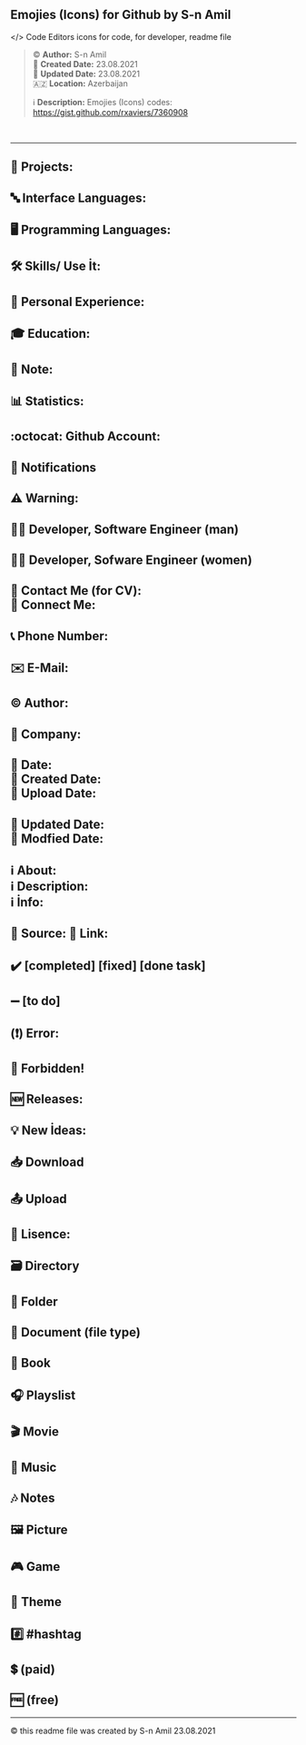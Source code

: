 ## Emojies (Icons) for Github by S-n Amil 

</> Code Editors
icons for code, for developer, readme file

> ©️ **Author:** S-n Amil <br>
> 📅 **Created Date:** 23.08.2021 <br>
> 🔄 **Updated Date:** 23.08.2021 <br>
> 🇦🇿 **Location:** Azerbaijan <br>
> 
> ℹ️ **Description:** Emojies (Icons) codes: https://gist.github.com/rxaviers/7360908

&nbsp;
&nbsp;
&nbsp;
&nbsp;

<hr>

## 📂 Projects:
## 🔤 Interface Languages:
## 🖥️ Programming Languages:
## 🛠 Skills/ Use İt:
## 💼 Personal Experience:
## 🎓 Education:
## 📌 Note:
## 📊 Statistics:
## :octocat: Github Account:
## 🔔 Notifications
## ⚠️ Warning: 
## 👨‍💻 Developer, Software Engineer (man)
## 👩‍💻 Developer, Sofware Engineer (women)
<h2>
   👤 Contact Me (for CV): <br>
   👤 Connect Me: <br>
</h2>

## 📞 Phone Number:
## ✉️ E-Mail:
## ©️ Author:
## 🏢 Company:

<h2>
    📅 Date: <br>
    📅 Created Date: <br>
    📅 Upload Date: <br>
</h2>
<h2>
   🔄 Updated Date: <br>
   🔄 Modfied Date: <br>
</h2>
<h2>
   ℹ️ About: <br>
   ℹ️ Description: <br>
   ℹ️ İnfo: <br>
</h2>
<h2>
   📎 Source:
   🔗 Link:
</h2>

## ✔️ [completed] **[fixed]** **[done task]**
## ➖ [to do]
## (❗) Error:
## 🚫 Forbidden! 
## 🆕 Releases: 
## 💡 New İdeas:
## 📥 Download
## 📤 Upload
## 📜 Lisence:
## 🗃️ Directory
## 📁 Folder
## 📄 Document (file type)
## 📖 Book
## 🎧 Playslist
## 🎬 Movie
## 🎵 Music
## 🎶 Notes
## 🖼️ Picture
## 🎮 Game
## 🎨 Theme
## #️⃣ #hashtag
## 💲 (paid)
## 🆓 (free)

<hr>
©️ this readme file was created by S-n Amil 23.08.2021
